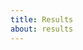 ```yaml
---
title: Results
about: results
---
```

<!--(a) How well did your project work? What tasks did it perform? (b) Illustrate with pictures and at least one video.-->

